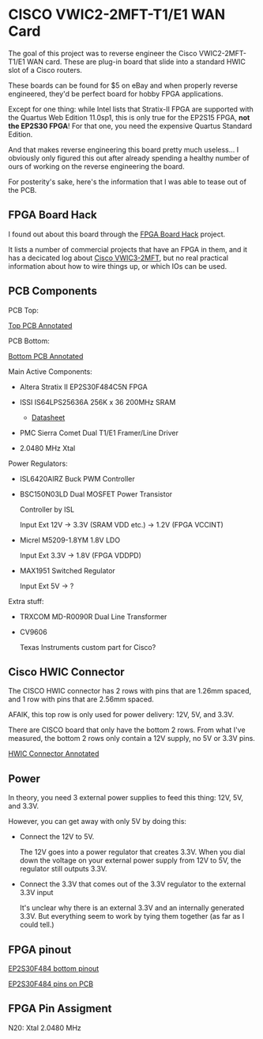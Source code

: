 

# CISCO VWIC2-2MFT-T1/E1 WAN Card

The goal of this project was to reverse engineer the Cisco VWIC2-2MFT-T1/E1 WAN card. These are
plug-in board that slide into a standard HWIC slot of a Cisco routers.

These boards can be found for $5 on eBay and when properly reverse engineered, they'd be perfect
board for hobby FPGA applications.

Except for one thing: while Intel lists that Stratix-II FPGA are supported with the Quartus Web Edition
11.0sp1, this is only true for the EP2S15 FPGA, **not the EP2S30 FPGA**! For that one, you need the
expensive Quartus Standard Edition.

And that makes reverse engineering this board pretty much useless... I obviously only figured this
out after already spending a healthy number of ours of working on the reverse engineering the board.

For posterity's sake, here's the information that I was able to tease out of the PCB.

## FPGA Board Hack

I found out about this board through the [FPGA Board Hack](https://hackaday.io/project/159853-fpga-board-hack)
project.

It lists a number of commercial projects that have an FPGA in them, and it has a decicated log
about [Cisco VWIC3-2MFT](https://hackaday.io/project/159853-fpga-board-hack/log/161719-stratix-ii-cisco-vwic3-2mft),
but no real practical information about how to wire things up, or which IOs can be used.

## PCB Components


PCB Top:

[Top PCB Annotated](./assets/top_annotated.png)

PCB Bottom:

[Bottom PCB Annotated](./assets/back_annotated.png)

Main Active Components:

* Altera Stratix II EP2S30F484C5N FPGA

* ISSI IS64LPS25636A 256K x 36 200MHz SRAM

    * [Datasheet](https://datasheet.octopart.com/IS61VPS25636A-200TQLI-ISSI-datasheet-8372950.pdf)

* PMC Sierra Comet Dual T1/E1 Framer/Line Driver

* 2.0480 MHz Xtal

Power Regulators:

* ISL6420AIRZ Buck PWM Controller

* BSC150N03LD Dual MOSFET Power Transistor

    Controller by ISL

    Input Ext 12V -> 3.3V (SRAM VDD etc.) -> 1.2V (FPGA VCCINT)

* Micrel M5209-1.8YM 1.8V LDO

    Input Ext 3.3V -> 1.8V (FPGA VDDPD)

* MAX1951 Switched Regulator 

    Input Ext 5V -> ?

Extra stuff:

* TRXCOM MD-R0090R Dual Line Transformer

* CV9606

    Texas Instruments custom part for Cisco?

## Cisco HWIC Connector

The CISCO HWIC connector has 2 rows with pins that are 1.26mm spaced, and 1 row with pins that are 2.56mm spaced. 

AFAIK, this top row is only used for power delivery: 12V, 5V, and 3.3V.

There are CISCO board that only have the bottom 2 rows. From what I've measured, the bottom 2 rows only contain a 12V
supply, no 5V or 3.3V pins.

[HWIC Connector Annotated](./assets/hwic_connector_annotated.png)

## Power

In theory, you need 3 external power supplies to feed this thing: 12V, 5V, and 3.3V.

However, you can get away with only 5V by doing this:

* Connect the 12V to 5V.

    The 12V goes into a power regulator that creates 3.3V. When you dial down the voltage on your external
    power supply from 12V to 5V, the regulator still outputs 3.3V.

* Connect the 3.3V that comes out of the 3.3V regulator to the external 3.3V input

    It's unclear why there is an external 3.3V and an internally generated 3.3V. 
    But everything seem to work by tying them together (as far as I could tell.)

## FPGA pinout

[EP2S30F484 bottom pinout](./assets/EP2S30F484_pinout.png)

[EP2S30F484 pins on PCB](./assets/FPGA_pins_on_PCB.jpg)

## FPGA Pin Assigment

N20: Xtal 2.0480 MHz


